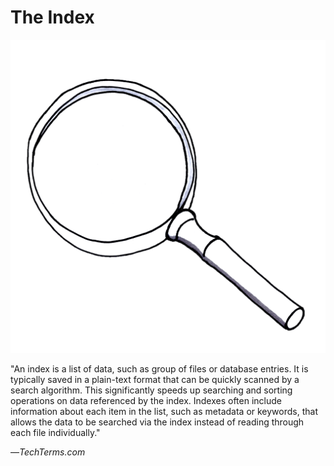 # The Index

![](<../.gitbook/assets/illustration - an index is a great leveler - real startup book.png>)

"An index is a list of data, such as group of files or database entries. It is typically saved in a plain-text format that can be quickly scanned by a search algorithm. This significantly speeds up searching and sorting operations on data referenced by the index. Indexes often include information about each item in the list, such as metadata or keywords, that allows the data to be searched via the index instead of reading through each file individually."

—_TechTerms.com_

